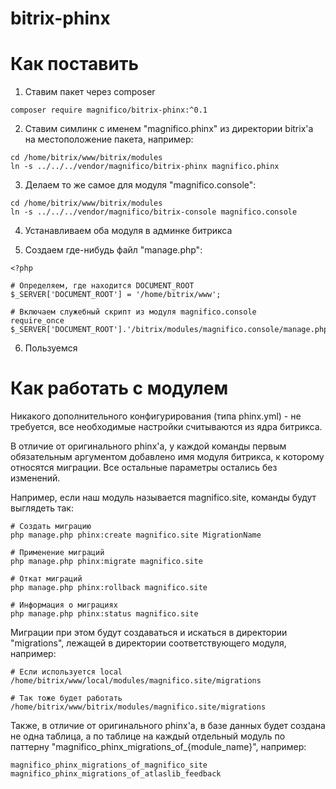 # bitrix-phinx

# Как поставить

1. Ставим пакет через composer

```
composer require magnifico/bitrix-phinx:^0.1
```

2. Ставим симлинк с именем "magnifico.phinx" из директории bitrix'а на местоположение пакета, например:

```
cd /home/bitrix/www/bitrix/modules
ln -s ../../../vendor/magnifico/bitrix-phinx magnifico.phinx
```

3. Делаем то же самое для модуля "magnifico.console":
```
cd /home/bitrix/www/bitrix/modules
ln -s ../../../vendor/magnifico/bitrix-console magnifico.console
```

4. Устанавливаем оба модуля в админке битрикса

5. Создаем где-нибудь файл "manage.php":

```
<?php

# Определяем, где находится DOCUMENT_ROOT
$_SERVER['DOCUMENT_ROOT'] = '/home/bitrix/www';

# Включаем служебный скрипт из модуля magnifico.console
require_once $_SERVER['DOCUMENT_ROOT'].'/bitrix/modules/magnifico.console/manage.php';
```

6. Пользуемся

# Как работать с модулем

Никакого дополнительного конфигурирования (типа phinx.yml) - не требуется, все необходимые настройки считываются из ядра битрикса.

В отличие от оригинального phinx'а, у каждой команды первым обязательным аргументом добавлено имя модуля битрикса, к которому относятся миграции. Все остальные параметры остались без изменений.

Например, если наш модуль называется magnifico.site, команды будут выглядеть так:

```
# Создать миграцию
php manage.php phinx:create magnifico.site MigrationName

# Применение миграций
php manage.php phinx:migrate magnifico.site

# Откат миграций
php manage.php phinx:rollback magnifico.site

# Информация о миграциях
php manage.php phinx:status magnifico.site
```

Миграции при этом будут создаваться и искаться в директории "migrations", лежащей в директории соответствующего модуля, например:
```
# Если используется local
/home/bitrix/www/local/modules/magnifico.site/migrations

# Так тоже будет работать
/home/bitrix/www/bitrix/modules/magnifico.site/migrations
```

Также, в отличие от оригинального phinx'а, в базе данных будет создана не одна таблица, а по таблице на каждый отдельный модуль по паттерну "magnifico_phinx_migrations_of_{module_name}", например:
```
magnifico_phinx_migrations_of_magnifico_site
magnifico_phinx_migrations_of_atlaslib_feedback
```
